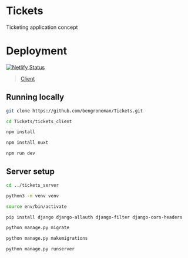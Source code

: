 # Tickets
Ticketing application concept

# Deployment
[![Netlify Status](https://api.netlify.com/api/v1/badges/2beb0727-f5a1-4f80-a53c-cd03b47b96cf/deploy-status)](https://app.netlify.com/sites/brave-newton-e914b3/deploys)

> [Client](https://brave-newton-e914b3.netlify.app)

## Running locally

```bash
git clone https://github.com/bengroneman/Tickets.git
```
```bash
cd Tickets/tickets_client
```
```bash
npm install
```
```bash
npm install nuxt
```
```bash
npm run dev
```
## Server setup

```bash
cd ../tickets_server
```
```bash
python3 -m venv venv
```
```bash
source env/bin/activate
```
```bash
pip install django django-allauth django-filter django-cors-headers
```
```bash
python manage.py migrate
```
```bash
python manage.py makemigrations
```
```bash
python manage.py runserver
```

